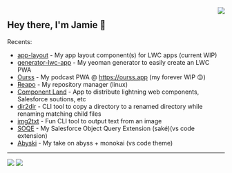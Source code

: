 
<img align="right"  src="https://github.githubassets.com/images/mona-whisper.gif" />

## Hey there, I'm Jamie 🐶


Recents:
  - [app-layout](https://github.com/jsmithdev/app-layout) - My app layout component(s) for LWC apps (current WIP)
  - [generator-lwc-app](https://github.com/jsmithdev/generator-lwc-app) - My yeoman generator to easily create an LWC PWA
  - [Ourss](https://github.com/jsmithdev/ourss) - My podcast PWA @ <https://ourss.app> (my forever WIP 🙃)
  - [Reapo](https://github.com/jsmithdev/reapo) - My repository manager (linux)
  - [Component Land](https://component.land) - App to distribute lightning web components, Salesforce soutions, etc
  - [dir2dir](https://www.npmjs.com/package/dir2dir) - CLI tool to copy a directory to a renamed directory while renaming matching child files
  - [img2txt](https://www.npmjs.com/package/imgtxt) - Fun CLI tool to output text from an image
  - [SOQE](https://marketplace.visualstudio.com/items?itemName=jamiesmiths.soqe) - My Salesforce Object Query Extension (saké)(vs code extension)
  - [Abyski](https://marketplace.visualstudio.com/items?itemName=jamiesmiths.abyski) - My take on abyss + monokai (vs code theme)
 
 ---

<span align="center">

<img src="https://github-readme-streak-stats.herokuapp.com/?user=jsmithdev&stroke=ffffff&background=1c1917&ring=0891b2&fire=0891b2&currStreakNum=ffffff&currStreakLabel=0891b2&sideNums=ffffff&sideLabels=ffffff&dates=ffffff&hide_border=true"/>

</span>

<span align="center">

<img src="https://github-readme-stats-git-masterrstaa-rickstaa.vercel.app/api?username=jsmithdev&theme=dark&hide_border=true&showicons=true&count_private=true&show_icons=true"/>

</span>


<!-- ![genie beanie](https://i.imgur.com/myAHVLP.jpg) -->

